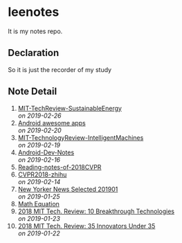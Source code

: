 # leenotes
It is my notes repo.

## Declaration
So it is just the recorder of my study

## Note Detail




1. [MIT-TechReview-SustainableEnergy](https://github.com/leaguecn/leenotes/blob/master/MIT-TechReview-SustainableEnergy.md)        
*on 2019-02-26*     
1. [Android awesome apps](https://github.com/leaguecn/leenotes/blob/master/Android-awesome-apps.md)      
*on 2019-02-20*     
1. [MIT-TechnologyReview-IntelligentMachines](https://github.com/leaguecn/leenotes/blob/master/MIT-TechReview-IntelligentMachines.md)    
*on 2019-02-19*    
1. [Android-Dev-Notes](https://github.com/leaguecn/leenotes/blob/master/Android-Dev-Notes.md)    
*on 2019-02-16*    
1. [Reading-notes-of-2018CVPR](https://github.com/leaguecn/leenotes/blob/master/Reading-notes-of-2018CVPR.md)    
1. [CVPR2018-zhihu](https://github.com/leaguecn/leenotes/blob/master/CVPR2018-zhihu.md)    
*on 2019-02-14*
1. [New Yorker News Selected 201901](https://github.com/leaguecn/leenotes/blob/master/NewYorkerNewsSelected-201901.md)    
*on 2019-01-25*    
1. [Math Equation](https://github.com/leaguecn/leenotes/blob/master/Math-Equation.md)    
1. [2018 MIT Tech. Review: 10 Breakthrough Technologies](https://github.com/leaguecn/leenotes/blob/master/10-Breakthrough-Technologies-2018.md)    
*on 2019-01-23*    
1. [2018 MIT Tech. Review: 35 Innovators Under 35](https://github.com/leaguecn/leenotes/blob/master/35-Innovators-Under-35-in-2018.md)  
  *on 2019-01-22*


